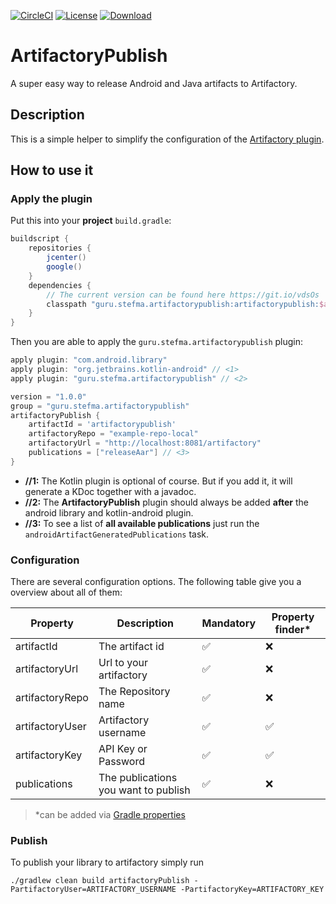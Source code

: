 [![CircleCI](https://circleci.com/gh/StefMa/ArtifactoryPublish.svg?style=svg)](https://circleci.com/gh/StefMa/ArtifactoryPublish)
[![License](https://img.shields.io/badge/License-MIT-blue.svg)](https://opensource.org/licenses/MIT)
[ ![Download](https://api.bintray.com/packages/stefma/maven/ArtifactoryPublish/images/download.svg) ](https://bintray.com/stefma/maven/ArtifactoryPublish/_latestVersion)

# ArtifactoryPublish

A super easy way to release Android and Java artifacts to Artifactory.

## Description
This is a simple helper to simplify the configuration of the [Artifactory plugin](https://www.jfrog.com/confluence/display/RTF/Gradle+Artifactory+Plugin).

## How to use it
### Apply the plugin
Put this into your **project** `build.gradle`:
```groovy
buildscript {
    repositories {
        jcenter()
        google()
    }
    dependencies {
        // The current version can be found here https://git.io/vdsOs
        classpath "guru.stefma.artifactorypublish:artifactorypublish:$artifactoryPublishVersion"
    }
}
```

Then you are able to apply the `guru.stefma.artifactorypublish` plugin:
```groovy
apply plugin: "com.android.library"
apply plugin: "org.jetbrains.kotlin-android" // <1>
apply plugin: "guru.stefma.artifactorypublish" // <2>

version = "1.0.0"
group = "guru.stefma.artifactorypublish"
artifactoryPublish {
    artifactId = 'artifactorypublish'
    artifactoryRepo = "example-repo-local"
    artifactoryUrl = "http://localhost:8081/artifactory"
    publications = ["releaseAar"] // <3>
}
```
* **//1:** The Kotlin plugin is optional of course. But if you add it, it will generate a KDoc together with a javadoc.
* **//2:** The **ArtifactoryPublish** plugin should always be added **after** the android library and kotlin-android plugin.
* **//3:** To see a list of **all available publications** just run the `androidArtifactGeneratedPublications` task.

### Configuration
There are several configuration options. The following table give you a overview about all of them:

| Property | Description | Mandatory | Property finder* |
|-|-|-|-|
| artifactId | The artifact id | ✅ | ❌ |
| artifactoryUrl | Url to your artifactory | ✅ | ❌ |
| artifactoryRepo | The Repository name | ✅ | ❌ |
| artifactoryUser | Artifactory username | ✅ | ✅ |
| artifactoryKey | API Key or Password | ✅ | ✅ |
| publications | The publications you want to publish | ✅ | ❌ |

> *can be added via [Gradle properties](https://docs.gradle.org/current/userguide/build_environment.html)

### Publish
To publish your library to artifactory simply run
```
./gradlew clean build artifactoryPublish -PartifactoryUser=ARTIFACTORY_USERNAME -PartifactoryKey=ARTIFACTORY_KEY
```
